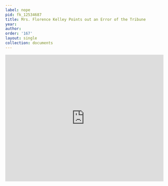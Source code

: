 ```yaml
---
label: nope
pid: fk_12534687
title: Mrs. Florence Kelley Points out an Error of the Tribune
year:
author:
order: '167'
layout: single
collection: documents
---
```

<iframe src="https://northwestern.app.box.com/embed/s/ta28hbx1wrgipk81xc30gar26zzpsxvg?sortColumn=date&view=list" width="500" height="400" frameborder="0" allowfullscreen webkitallowfullscreen msallowfullscreen></iframe>
